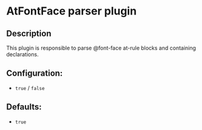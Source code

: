 # AtFontFace parser plugin #

## Description ##
This plugin is responsible to parse @font-face at-rule blocks and containing declarations.

## Configuration: ##
  * `true` / `false`

## Defaults: ##
  * `true`